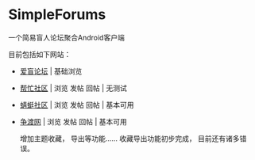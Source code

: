 # SimpleForums
一个简易盲人论坛聚合Android客户端

  目前包括如下网站：

- [爱盲论坛](https://www.aimang.net/) | 基础浏览
- [帮忙社区](http://bbs.abm365.cn/) | 浏览 发帖 回帖 | 无测试
- [蜻蜓社区](http://www.qt.hk/) | 浏览 发帖 回帖 | 基本可用
- [争渡网](http://www.zd.hk/) | 浏览 发帖 回帖 | 基本可用

  增加主题收藏， 导出等功能…… 收藏导出功能初步完成， 目前还有诸多错误。
